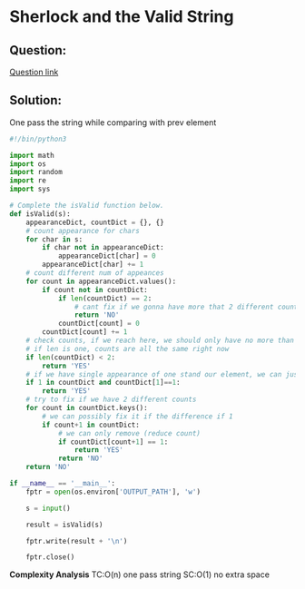 # Sherlock and the Valid String

## Question:

[Question link](https://www.hackerrank.com/challenges/sherlock-and-valid-string)



## Solution:
One pass the string while comparing with prev element


```python
#!/bin/python3

import math
import os
import random
import re
import sys

# Complete the isValid function below.
def isValid(s):
    appearanceDict, countDict = {}, {}
    # count appearance for chars
    for char in s:
        if char not in appearanceDict:
            appearanceDict[char] = 0
        appearanceDict[char] += 1
    # count different num of appeances
    for count in appearanceDict.values():
        if count not in countDict:
            if len(countDict) == 2:
                # cant fix if we gonna have more that 2 different counts
                return 'NO'
            countDict[count] = 0
        countDict[count] += 1
    # check counts, if we reach here, we should only have no more than than 2 counts in our dict
    # if len is one, counts are all the same right now
    if len(countDict) < 2:
        return 'YES'
    # if we have single appearance of one stand our element, we can just remove
    if 1 in countDict and countDict[1]==1:
        return 'YES'
    # try to fix if we have 2 different counts
    for count in countDict.keys():
        # we can possibly fix it if the difference if 1
        if count+1 in countDict:
            # we can only remove (reduce count)
            if countDict[count+1] == 1:
                return 'YES'
            return 'NO'
    return 'NO'

if __name__ == '__main__':
    fptr = open(os.environ['OUTPUT_PATH'], 'w')

    s = input()

    result = isValid(s)

    fptr.write(result + '\n')

    fptr.close()

```
**Complexity Analysis**
TC:O(n) one pass string
SC:O(1) no extra space